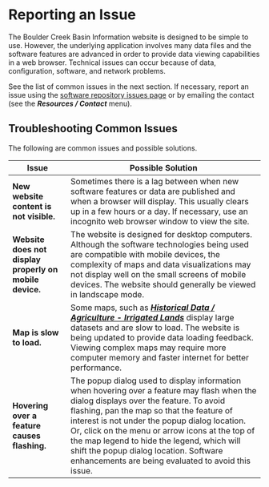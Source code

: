 # Reporting an Issue #

The Boulder Creek Basin Information website is designed to be simple to use.
However, the underlying application involves many data files and
the software features are advanced in order to provide data viewing capabilities in a web browser.
Technical issues can occur because of data, configuration, software, and network problems.

See the list of common issues in the next section.
If necessary, report an issue using the
[software repository issues page](https://github.com/OpenWaterFoundation/owf-infomapper-poudre/issues)
or by emailing the contact (see the ***Resources / Contact*** menu).

## Troubleshooting Common Issues ##

The following are common issues and possible solutions.

| **Issue** | **Possible Solution**
| -- | -- |
| **New website content is not visible.** | Sometimes there is a lag between when new software features or data are published and when a browser will display.  This usually clears up in a few hours or a day.  If necessary, use an incognito web browser window to view the site. |
| **Website does not display properly on mobile device.** | The website is designed for desktop computers.  Although the software technologies being used are compatible with mobile devices, the complexity of maps and data visualizations may not display well on the small screens of mobile devices. The website should generally be viewed in landscape mode. |
| **Map is slow to load.** | Some maps, such as [***Historical Data / Agriculture - Irrigated Lands***](#map/hist-ag-irrigated) display large datasets and are slow to load.  The website is being updated to provide data loading feedback.  Viewing complex maps may require more computer memory and faster internet for better performance. |
| **Hovering over a feature causes flashing.** | The popup dialog used to display information when hovering over a feature may flash when the dialog displays over the feature.  To avoid flashing, pan the map so that the feature of interest is not under the popup dialog location.  Or, click on the menu or arrow icons at the top of the map legend to hide the legend, which will shift the popup dialog location.  Software enhancements are being evaluated to avoid this issue.|
